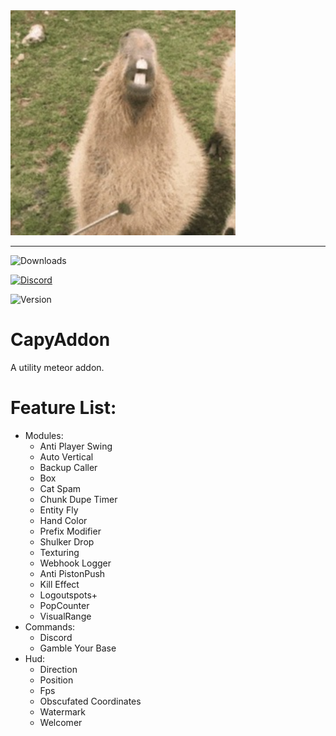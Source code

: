 <img src="./src/main/resources/assets/capyaddon/icon.png" alt="Logo" width="360" height="360">

***

![Downloads](https://img.shields.io/github/downloads/CapyKing10/CapyAddon/total?style=for-the-badge&logo=github&logoColor=ed9a3b&color=ed9a3b)

[![Discord](https://img.shields.io/discord/1154497694597910620?style=for-the-badge&logo=discord&logoColor=%23ed9a3b&logoSize=%23ed9a3b&label=Discord&color=%23ed9a3b)](https://dsc.gg/capyking10)

![Version](https://img.shields.io/badge/Version-1.21.1-ed9a3b?style=for-the-badge)

# CapyAddon

A utility meteor addon.

# Feature List:
- Modules:
    - Anti Player Swing
    - Auto Vertical
    - Backup Caller
    - Box
    - Cat Spam
    - Chunk Dupe Timer
    - Entity Fly
    - Hand Color
    - Prefix Modifier
    - Shulker Drop
    - Texturing
    - Webhook Logger
    - Anti PistonPush
    - Kill Effect
    - Logoutspots+
    - PopCounter
    - VisualRange
- Commands:
    - Discord
    - Gamble Your Base
- Hud:
    - Direction
    - Position
    - Fps
    - Obscufated Coordinates
    - Watermark
    - Welcomer
